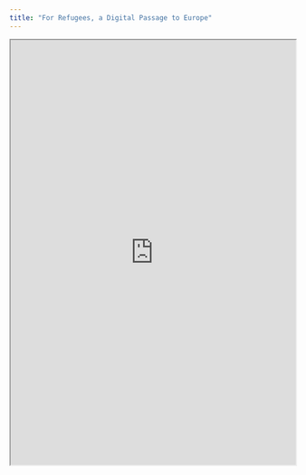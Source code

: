 ```yaml
---
title: "For Refugees, a Digital Passage to Europe"
---
```



<iframe height="750" width="100%" src="https://ewelton.github.io/ktest/wiki.html#For%20Refugees,%20a%20Digital%20Passage%20to%20Europe"></iframe>
